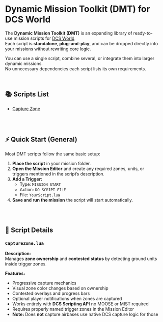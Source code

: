 # Dynamic Mission Toolkit (DMT) for DCS World

The **Dynamic Mission Toolkit (DMT)** is an expanding library of ready-to-use mission scripts for [DCS World](https://www.digitalcombatsimulator.com/).  
Each script is **standalone**, **plug-and-play**, and can be dropped directly into your missions without rewriting core logic.

You can use a single script, combine several, or integrate them into larger dynamic missions.  
No unnecessary dependencies each script lists its own requirements.

<br>

## 📚 Scripts List

- [Capture Zone](#capturezonelua)

<br><br>

## ⚡ Quick Start (General)

Most DMT scripts follow the same basic setup:

1. **Place the script** in your mission folder.  
2. **Open the Mission Editor** and create any required zones, units, or triggers mentioned in the script’s description.  
3. **Add a Trigger:**  
   - Type: `MISSION START`  
   - Action: `DO SCRIPT FILE`  
   - File: `YourScript.lua`  
4. **Save and run the mission** the script will start automatically.

<br><br>

## 📜 Script Details

### `CaptureZone.lua`

**Description:**  
Manages **zone ownership** and **contested status** by detecting ground units inside trigger zones.

**Features:**

- Progressive capture mechanics  
- Visual zone color changes based on ownership  
- Contested overlays and progress bars  
- Optional player notifications when zones are captured  
- Works entirely with **DCS Scripting API** no MOOSE or MIST required  
- Requires properly named trigger zones in the Mission Editor  
- **Note:** Does **not** capture airbases use native DCS capture logic for those  
